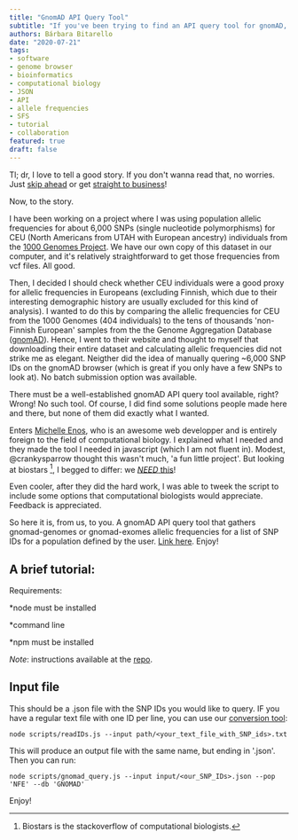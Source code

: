 ```yaml
---
title: "GnomAD API Query Tool"
subtitle: "If you've been trying to find an API query tool for gnomAD, you found it!"
authors: Bárbara Bitarello
date: "2020-07-21"
tags: 
- software
- genome browser
- bioinformatics
- computational biology
- JSON
- API
- allele frequencies
- SFS
- tutorial
- collaboration
featured: true
draft: false
---
```

Tl; dr, I love to tell a good story. If you don't wanna read that, no worries. Just [skip ahead](#a-brief-tutorial) or get [straight to business](https://github.com/crankysparrow/computationalbio)!

Now, to the story. 

I have been working on a project where I was using population allelic frequencies for about 6,000 SNPs (single nucleotide polymorphisms) for CEU (North Americans from UTAH with European ancestry) individuals from the [1000 Genomes Project](https://www.internationalgenome.org/faq/what-do-your-population-codes-ceu-or-tsi-mean/). We have our own copy of this dataset in our computer, and it's relatively straightforward to get those frequencies from vcf files. All good.

Then, I decided I should check whether CEU individuals were a good proxy for allelic frequencies in Europeans (excluding Finnish, which due to their interesting demographic history are usually excluded for this kind of analysis). I wanted to do this by comparing the allelic frequencies for CEU from the 1000 Genomes (404 individuals) to the tens of thousands 'non-Finnish European' samples from the the Genome Aggregation Database ([gnomAD](https://gnomad.broadinstitute.org/)). Hence, I went to their website and thought to myself that downloading their entire dataset and calculating allelic frequencies did not strike me as elegant. Neigther did the idea of manually quering ~6,000 SNP IDs on the gnomAD browser (which is great if you only have a few SNPs to look at). No batch submission option was available.

There must be a well-established gnomAD API query tool available, right? Wrong! No such tool. Of course, I did find some solutions people made here and there, but none of them did exactly what I wanted.

Enters [Michelle Enos](https://michelleenos.com), who is an awesome web developper and is entirely foreign to the field of computational biology. I explained what I needed and they made the tool I needed in javascript (which I am not fluent in). Modest, @crankysparrow thought this wasn't much, 'a fun little project'. But looking at biostars [^1], I begged to differ: we [*NEED* this](https://www.biostars.org/p/375279/)!

Even cooler, after they did the hard work, I was able to tweek the script to include some options that computational biologists would appreciate. Feedback is appreciated. 

So here it is, from us, to you. A gnomAD API query tool that gathers gnomad-genomes or gnomad-exomes allelic frequencies for a list of SNP IDs for a population defined by the user. [Link here](https://github.com/crankysparrow/computationalbio). Enjoy!

##
[^1]: Biostars is the stackoverflow of computational biologists. 

## A brief tutorial:

Requirements:

*node must be installed 

*command line

*npm must be installed

*Note*: instructions available at the [repo](https://github.com/crankysparrow/computationalbio).


## Input file

This should be a .json file with the SNP IDs you would like to query. IF you have a regular text file with one ID per line, you can use our [conversion tool](https://github.com/crankysparrow/computationalbio/blob/master/scripts/readIDs.js):

```
node scripts/readIDs.js --input path/<your_text_file_with_SNP_ids>.txt
```

This will produce an output file with the same name, but ending in '.json'. Then you can run:

```
node scripts/gnomad_query.js --input input/<our_SNP_IDs>.json --pop 'NFE' --db 'GNOMAD'
```

Enjoy!


